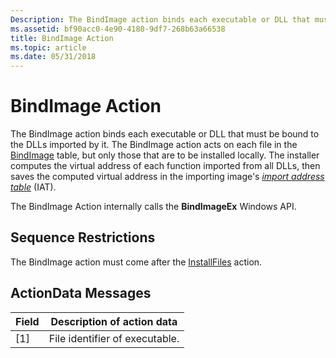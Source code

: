 ```yaml
---
Description: The BindImage action binds each executable or DLL that must be bound to the DLLs imported by it.
ms.assetid: bf90acc0-4e90-4180-9df7-268b63a66538
title: BindImage Action
ms.topic: article
ms.date: 05/31/2018
---
```


# BindImage Action

The BindImage action binds each executable or DLL that must be bound to the DLLs imported by it. The BindImage action acts on each file in the [BindImage](bindimage-table.md) table, but only those that are to be installed locally. The installer computes the virtual address of each function imported from all DLLs, then saves the computed virtual address in the importing image's [*import address table*](i-gly.md) (IAT).

The BindImage Action internally calls the **BindImageEx** Windows API.

## Sequence Restrictions

The BindImage action must come after the [InstallFiles](installfiles-action.md) action.

## ActionData Messages



| Field | Description of action data     |
|-------|--------------------------------|
| \[1\] | File identifier of executable. |



 

 

 



